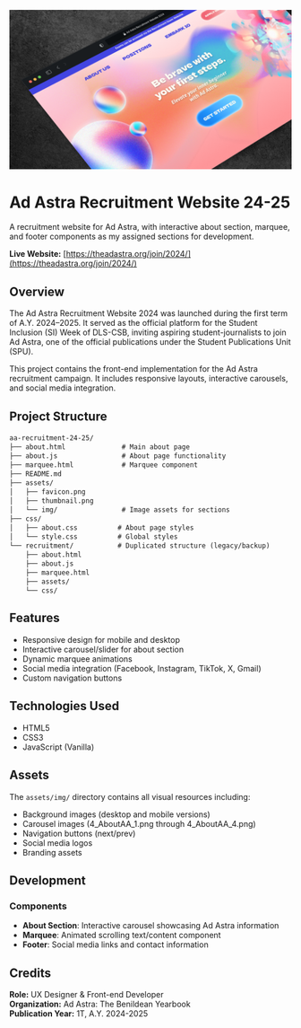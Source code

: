 ﻿![Ad Astra Recruitment Banner](https://github.com/ludreinsalvador/aa-recruitment-24-25/blob/main/assets/thumbnail-v2.png)

# Ad Astra Recruitment Website 24-25

A recruitment website for Ad Astra, with interactive about section, marquee, and footer components as my assigned sections for development.

**Live Website:** [https://theadastra.org/join/2024/](https://theadastra.org/join/2024/)

## Overview

The Ad Astra Recruitment Website 2024 was launched during the first term of A.Y. 2024–2025. It served as the official platform for the Student Inclusion (SI) Week of DLS-CSB, inviting aspiring student-journalists to join Ad Astra, one of the official publications under the Student Publications Unit (SPU).

This project contains the front-end implementation for the Ad Astra recruitment campaign. It includes responsive layouts, interactive carousels, and social media integration.

## Project Structure

```
aa-recruitment-24-25/
├── about.html              # Main about page
├── about.js                # About page functionality
├── marquee.html            # Marquee component
├── README.md
├── assets/
│   ├── favicon.png
│   ├── thumbnail.png
│   └── img/                # Image assets for sections
├── css/
│   ├── about.css          # About page styles
│   └── style.css          # Global styles
└── recruitment/           # Duplicated structure (legacy/backup)
    ├── about.html
    ├── about.js
    ├── marquee.html
    ├── assets/
    └── css/
```

## Features

- Responsive design for mobile and desktop
- Interactive carousel/slider for about section
- Dynamic marquee animations
- Social media integration (Facebook, Instagram, TikTok, X, Gmail)
- Custom navigation buttons

## Technologies Used

- HTML5
- CSS3
- JavaScript (Vanilla)

## Assets

The `assets/img/` directory contains all visual resources including:

- Background images (desktop and mobile versions)
- Carousel images (4_AboutAA_1.png through 4_AboutAA_4.png)
- Navigation buttons (next/prev)
- Social media logos
- Branding assets

## Development

### Components

- **About Section**: Interactive carousel showcasing Ad Astra information
- **Marquee**: Animated scrolling text/content component
- **Footer**: Social media links and contact information

## Credits

**Role:** UX Designer & Front-end Developer  
**Organization:** Ad Astra: The Benildean Yearbook  
**Publication Year:** 1T, A.Y. 2024-2025


